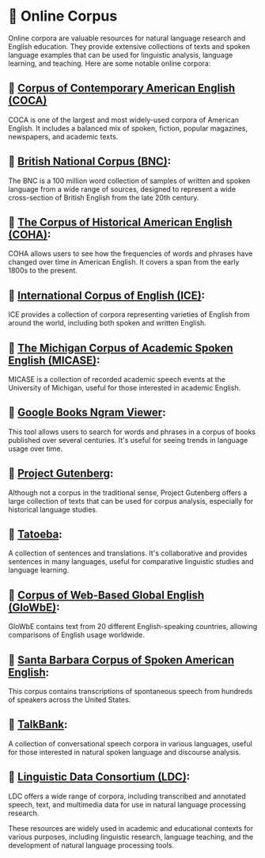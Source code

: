 # 🍃 Online Corpus

Online corpora are valuable resources for natural language research and English education. They provide extensive collections of texts and spoken language examples that can be used for linguistic analysis, language learning, and teaching. Here are some notable online corpora:

## 📒 [Corpus of Contemporary American English (COCA)](https://www.english-corpora.org/coca/)
 
 COCA is one of the largest and most widely-used corpora of American English. It includes a balanced mix of spoken, fiction, popular magazines, newspapers, and academic texts.

## 📒 [British National Corpus (BNC)](https://www.english-corpora.org/bnc/):

The BNC is a 100 million word collection of samples of written and spoken language from a wide range of sources, designed to represent a wide cross-section of British English from the late 20th century.

## 📒 [The Corpus of Historical American English (COHA)](https://www.english-corpora.org/coha/):
COHA allows users to see how the frequencies of words and phrases have changed over time in American English. It covers a span from the early 1800s to the present.

## 📒 [International Corpus of English (ICE)](https://www.ucl.ac.uk/english-usage/projects/ice-gb/):
ICE provides a collection of corpora representing varieties of English from around the world, including both spoken and written English.

## 📒 [The Michigan Corpus of Academic Spoken English (MICASE)](https://quod.lib.umich.edu/m/micase/):
MICASE is a collection of recorded academic speech events at the University of Michigan, useful for those interested in academic English.

## 📒 [Google Books Ngram Viewer](https://books.google.com/ngrams):
This tool allows users to search for words and phrases in a corpus of books published over several centuries. It's useful for seeing trends in language usage over time.

## 📒 [Project Gutenberg](https://www.gutenberg.org/):
Although not a corpus in the traditional sense, Project Gutenberg offers a large collection of texts that can be used for corpus analysis, especially for historical language studies.

## 📒 [Tatoeba](https://tatoeba.org/):
A collection of sentences and translations. It's collaborative and provides sentences in many languages, useful for comparative linguistic studies and language learning.

## 📒 [Corpus of Web-Based Global English (GloWbE)](https://www.english-corpora.org/glowbe/):
GloWbE contains text from 20 different English-speaking countries, allowing comparisons of English usage worldwide.

## 📒 [Santa Barbara Corpus of Spoken American English](https://www.linguistics.ucsb.edu/research/santa-barbara-corpus):
This corpus contains transcriptions of spontaneous speech from hundreds of speakers across the United States.

## 📒 [TalkBank](https://talkbank.org/):
A collection of conversational speech corpora in various languages, useful for those interested in natural spoken language and discourse analysis.

## 📒 [Linguistic Data Consortium (LDC)](https://www.ldc.upenn.edu/):
LDC offers a wide range of corpora, including transcribed and annotated speech, text, and multimedia data for use in natural language processing research.

These resources are widely used in academic and educational contexts for various purposes, including linguistic research, language teaching, and the development of natural language processing tools.

